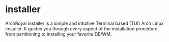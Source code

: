 # installer
ArchRoyal installer is a simple and intuitive Terminal based (TUI) Arch Linux installer. It guides you through every aspect of the installation procedure, from partitioning to installing your favorite DE/WM.
